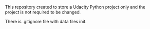 This repository created to store a Udacity Python project only and the project is not required to be changed.

There is .gitignore file with data files init.
